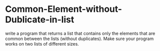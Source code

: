 # Common-Element-without-Dublicate-in-list
write a program that returns a list that contains only the elements that are common between the lists (without duplicates). Make sure your program works on two lists of different sizes. 
